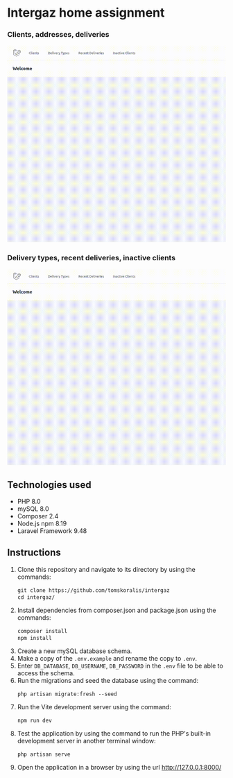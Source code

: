 # Intergaz home assignment

### Clients, addresses, deliveries
![clients](pictures/1clients.gif)

### Delivery types, recent deliveries, inactive clients
![other](pictures/2other.gif)

## Technologies used
- PHP 8.0
- mySQL 8.0
- Composer 2.4
- Node.js npm 8.19
- Laravel Framework 9.48

## Instructions
1. Clone this repository and navigate to its directory by using the commands:
   ```
   git clone https://github.com/tomskoralis/intergaz
   cd intergaz/
   ```
2. Install dependencies from composer.json and package.json using the commands:
   ```
   composer install
   npm install
   ```
3. Create a new mySQL database schema.
4. Make a copy of the `.env.example` and rename the copy to `.env`.
5. Enter `DB_DATABASE`, `DB_USERNAME`, `DB_PASSWORD` in the `.env` file to be able to access the schema.
6. Run the migrations and seed the database using the command:
   ```
   php artisan migrate:fresh --seed
   ```
7. Run the Vite development server using the command:
   ```
   npm run dev
   ```
8. Test the application by using the command to run the PHP's built-in development server in another terminal window:
   ```
   php artisan serve
   ```
9. Open the application in a browser by using the url http://127.0.0.1:8000/
